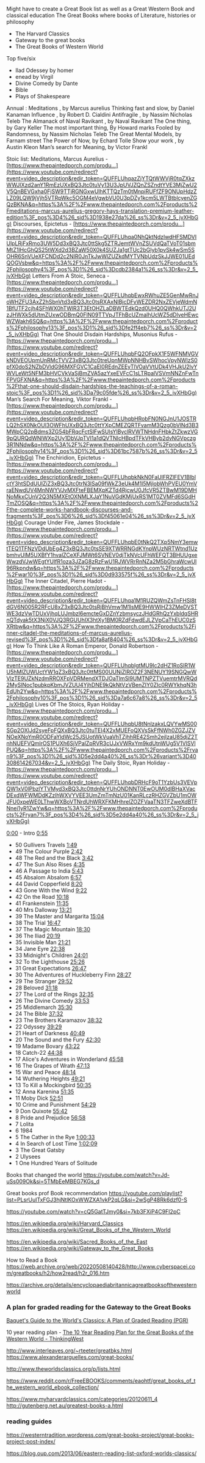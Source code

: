 
Might have to create a Great Book list as well as a Great Western Book and classical education 
The Great Books where books of Literature, histories or philosophy 


 - The Harvard Classics
 - Gateway to the great books
 - The Great Books of Western World


Top five/six
 - Ilad Odessey by homer
 - enead by Virgil 
 - Divine Comedy by Dante 
 - Bible
 - Plays of Shakespeare 

Annual :
Meditations , by Marcus aurelius 
Thinking fast and slow, by Daniel Kanaman 
Influence , by Robert D. Cialdini
Antifragile , by Nassim Nicholas Teleb
The Almanack of Naval Ravikant , by Naval Ravikant
The One thing, by Gary Keller
The most important thing, By Howard marks
Fooled by Randomness, by Nassim Nicholas Teleb
The Great Mental Models, by Farnam street
The Power of Now, by Echard Tolle
Show your work , by Austin Kleon 
Man’s search for Meaning, by Victor Frankl


Stoic list:
Meditations, Marcus Aurelius - [https://www.thepaintedporch.com/produ...](https://www.youtube.com/redirect?event=video_description&redir_token=QUFFLUhqazZjYTQtWWVjR0tqZXkzWWJlXzd2anY1RmEzUXxBQ3Jtc0tuVy13U3JpUVJZQnZSZndtYVE3MjZwU2V5QnBEVGxha0FjSW9TTjRGNGxwUlhKTTQzTm0tMnpiRUFfZF9ONUpHdzZLZ09LQW9jVjh5VTRpWkc5OGM4eVgwbVU0U3pDZy1kcm5LWTBtblcyenZGQzBKNA&q=https%3A%2F%2Fwww.thepaintedporch.com%2Fproducts%2Fmeditations-marcus-aurelius-gregory-hays-translation-premium-leather-edition%3F_pos%3D4%26_sid%3D1938e27da%26_ss%3Dr&v=2_5_jvXHbGg) Discourses, Epictetus - [https://www.thepaintedporch.com/produ...](https://www.youtube.com/redirect?event=video_description&redir_token=QUFFLUhqa0NhQktNdzlwdHFSMDVIUlpLRjFxRmo3UW5Dd3xBQ3Jtc0ttSkg5ZTRJemtWVnZSUVdQaTVoT01sbmMtZ1lHcGhQS25tWXd2d3BZaW50X0k4SUZJa1gtTUc2bGlyb1pvSk4wSm5SOHR6SnVUeXFCNDd2c2NIR0JnTkJwWlZUZkdMYTVNbUdzSkJJWE01UEdQOGVsbw&q=https%3A%2F%2Fwww.thepaintedporch.com%2Fproducts%2Fphilosophy4%3F_pos%3D1%26_sid%3Dcdb2384a1%26_ss%3Dr&v=2_5_jvXHbGg) Letters From A Stoic, Seneca - [https://www.thepaintedporch.com/produ...](https://www.youtube.com/redirect?event=video_description&redir_token=QUFFLUhqbEwxRWhuZE5GenMwRnJoWHZFU3AxZ2hSbnVtd3xBQ3Jtc0tsRXAxNlBjcDFvWEZDR2NxZEVjeWdmN1BfUTF2cjh4SFhWX0hTWlR3T3EtOHZLaDBWTEdkQzd0UHQ0QWhkUTJ2UzJHWXk5dUtmZUxwODBmQ0FlN09TTVpJTFhBcUZmalhUcWZ5dDlveHEwcWZWakh6SQ&q=https%3A%2F%2Fwww.thepaintedporch.com%2Fproducts%2Fphilosophy13%3F_pos%3D1%26_sid%3Dfe2ff4eb7%26_ss%3Dr&v=2_5_jvXHbGg) That One Should Disdain Hardships, Musonius Rufus - [https://www.thepaintedporch.com/produ...](https://www.youtube.com/redirect?event=video_description&redir_token=QUFFLUhqbFQ2OFpkX1F5WFNMVGVkNDVEOUpmUnRMcTVVZ3xBQ3Jtc0treUpnMWpNNHBvSWhocVpyNWIzS0pfX0doS2NZbDVldG96MXFGVC1CaEI0REdnZEEyTlVOaVVtUDk4VHJkU2lvYWVLeWt5NFM3bHVCVkVaSjBmZVA5azYxeEVFcC1sLTRpalVSVmNNZnFwTnFPVGFXNA&q=https%3A%2F%2Fwww.thepaintedporch.com%2Fproducts%2Fthat-one-should-disdain-hardships-the-teachings-of-a-roman-stoic%3F_pos%3D1%26_sid%3Da79c05fde%26_ss%3Dr&v=2_5_jvXHbGg) Man’s Search For Meaning, Viktor Frankl - [https://www.thepaintedporch.com/produ...](https://www.youtube.com/redirect?event=video_description&redir_token=QUFFLUhqbHRobFN0NGJnU1JOSTRLQ2hSX0NkOUl3OWFhUXxBQ3Jtc0ttYXpCMEZQRTFvamM3Qzg0bVlNd3B3MWpCQ2pBdms3ZG54bFRqcFctSlFwSUlsYlByclRVWTNHdnFHbkZtZkwzVG9pQURQdWNlWXp2Uy1DbVJpTVI1a1dQVTNIcHBpdTFkVHByb2dvNGVpczg3R1NNdw&q=https%3A%2F%2Fwww.thepaintedporch.com%2Fproducts%2Fphilosophy14%3F_pos%3D1%26_sid%3D61bc7587b%26_ss%3Dr&v=2_5_jvXHbGg) The Enchiridion, Epictetus - [https://www.thepaintedporch.com/produ...](https://www.youtube.com/redirect?event=video_description&redir_token=QUFFLUhqbkNkN0FaUlFRZlFEV1BIblctY3htSDdUUlZiZ3xBQ3Jtc0trN3lSa09fWkZ3eUk4M1l5MjlobWhPVEU0YmVraENwdUV4MnNWYVJvMXFteFBEMXpKZTd4RjcwU0JfcVR5ZTBwM19DMHNoMkxCUnV2Q3N5MXEtOXNMLXJaY1NuVGdKMjUxRS1MT0ZVMFd6SGdHTmZOSQ&q=https%3A%2F%2Fwww.thepaintedporch.com%2Fproducts%2Fthe-complete-works-handbook-discourses-and-fragments%3F_pos%3D6%26_sid%3Df45061e04%26_ss%3Dr&v=2_5_jvXHbGg) Courage Under Fire, James Stockdale - [https://www.thepaintedporch.com/produ...](https://www.youtube.com/redirect?event=video_description&redir_token=QUFFLUhqbE0tNkQ2TXp5NmY3emwtTEQ1TFNzVDdUbEg4Z3xBQ3Jtc0tsSE9XTWRRNGdKYnpWUzNRTWtnd1UzbmhvUlM5UXBfY1hvalZCeXFJMWt6SVNEV0djTkNVcUFhWEFQT3BHUUgxeWwzdVJwWEgtYUlfR1oza3JZaG8zRzFwU1RJWVRrRnNZa2M5bGhraWcwUl96Rkpndw&q=https%3A%2F%2Fwww.thepaintedporch.com%2Fproducts%2Fwar10%3F_pos%3D1%26_sid%3D0d933575f%26_ss%3Dr&v=2_5_jvXHbGg) The Inner Citadel, Pierre Hadot - [https://www.thepaintedporch.com/produ...](https://www.youtube.com/redirect?event=video_description&redir_token=QUFFLUhqa1M1RUZQWmZsTnFHSl8tdGV6N005R2RFcU8xZ3xBQ3Jtc0tsRjBhVmw1M1lsME9HWWlHZ3ZMeDVSTWE3dzVwTDUxVjhqLUJmbzl6emcteGxDZnYzbmsyczJHdGRhQzYxbldqSHRnQTdyak5tX3NjX0VJQ3RGUUhIX3htXy1BM0RZdFdwdEJLZVpCaThEUC0zSXRtbw&q=https%3A%2F%2Fwww.thepaintedporch.com%2Fproducts%2Finner-citadel-the-meditations-of-marcus-aurelius-revised%3F_pos%3D1%26_sid%3Dfa8af8404%26_ss%3Dr&v=2_5_jvXHbGg) How To Think Like A Roman Emperor, Donald Robertson - [https://www.thepaintedporch.com/produ...](https://www.youtube.com/redirect?event=video_description&redir_token=QUFFLUhqblgtMU9Ic2dHZ1RoSlR1WU5hMlZUWUctYW1qZ3xBQ3Jtc0ttMS00UUNiZlROZ2F3NENUY19SNGQwWVlzTE9UZkNzdmRROXFpVDRMendXTDJOaTlmSl9UMTNPZTVuemtrMVRQd2MySlNoc1pubkpKbmJVZUU4YjhDNE9kQkNtVzVBenZIY0ZIc0RWYkhqN3hEdUh2Yw&q=https%3A%2F%2Fwww.thepaintedporch.com%2Fproducts%2Fphilosophy10%3F_pos%3D1%26_sid%3Da7a6c67a8%26_ss%3Dr&v=2_5_jvXHbGg) Lives Of The Stoics, Ryan Holiday - [https://www.thepaintedporch.com/produ...](https://www.youtube.com/redirect?event=video_description&redir_token=QUFFLUhqbU8tNnlzakxLQVYwMS00SGp2OXlJd2syeFpFQXxBQ3Jtc0tuTEI4X2xMUEFoQXVsSkFfNWh0ZGZJZVNOeXNoYmR0ODFaYldWc25JSUotWkVuaVhTZjhhRE42Smh2ejIzaU85djZ2TnhNUEFVQmlrOS1PUXh6SjVPalZpRVR3cUJxVWRxYm9kdUtnWUg5V1VlSVlPUQ&q=https%3A%2F%2Fwww.thepaintedporch.com%2Fproducts%2Fryan9%3F_pos%3D1%26_sid%3D5e2dd4a40%26_ss%3Dr%26variant%3D40308614267034&v=2_5_jvXHbGg) The Daily Stoic, Ryan Holiday - [https://www.thepaintedporch.com/produ...](https://www.youtube.com/redirect?event=video_description&redir_token=QUFFLUhqbDRHcF9oT1YzbUs3VEVpQW1xV0lPbzlYTVMyd3xBQ3Jtc0ttdnNrYUhONDNNT0EwOUM0dlBHaXVacDExdWFWMDdKZzlhWXVYVEE3UmZmTmNzU01KanRLczRHZGVZbU1mOWJFU0xpeWE0LThwWXBoVTNrdUhWRXFKMHhrelZOZFVaaTN3TFZweXdBTFNnei1yR1ZwYw&q=https%3A%2F%2Fwww.thepaintedporch.com%2Fproducts%2Fryan7%3F_pos%3D4%26_sid%3D5e2dd4a40%26_ss%3Dr&v=2_5_jvXHbGg)


[0:00](https://www.youtube.com/watch?v=_oBBWcGY3xY&t=0s) - Intro [0:55](https://www.youtube.com/watch?v=_oBBWcGY3xY&t=55s) 
- 50 Gullivers Travels [1:49](https://www.youtube.com/watch?v=_oBBWcGY3xY&t=109s) 
- 49 The Colour Purple [2:42](https://www.youtube.com/watch?v=_oBBWcGY3xY&t=162s) 
- 48 The Red and the Black [3:42](https://www.youtube.com/watch?v=_oBBWcGY3xY&t=222s) 
- 47 The Sun Also Rises [4:35](https://www.youtube.com/watch?v=_oBBWcGY3xY&t=275s) 
- 46 A Passage to India [5:43](https://www.youtube.com/watch?v=_oBBWcGY3xY&t=343s) 
- 45 Absalom Absalom [6:57](https://www.youtube.com/watch?v=_oBBWcGY3xY&t=417s) 
- 44 David Copperfield [8:20](https://www.youtube.com/watch?v=_oBBWcGY3xY&t=500s) 
- 43 Gone With the Wind [9:22](https://www.youtube.com/watch?v=_oBBWcGY3xY&t=562s) 
- 42 On the Road [10:18](https://www.youtube.com/watch?v=_oBBWcGY3xY&t=618s) 
- 41 Frankenstein [11:35](https://www.youtube.com/watch?v=_oBBWcGY3xY&t=695s) 
- 40 Mrs Dalloway [13:21](https://www.youtube.com/watch?v=_oBBWcGY3xY&t=801s) 
- 39 The Master and Margarita [15:04](https://www.youtube.com/watch?v=_oBBWcGY3xY&t=904s) 
- 38 The Trial [16:47](https://www.youtube.com/watch?v=_oBBWcGY3xY&t=1007s) 
- 37 The Magic Mountain [18:30](https://www.youtube.com/watch?v=_oBBWcGY3xY&t=1110s) 
- 36 The Iliad [20:19](https://www.youtube.com/watch?v=_oBBWcGY3xY&t=1219s) 
- 35 Invisible Man [21:21](https://www.youtube.com/watch?v=_oBBWcGY3xY&t=1281s) 
- 34 Jane Eyre [22:38](https://www.youtube.com/watch?v=_oBBWcGY3xY&t=1358s) 
- 33 Midnight's Children [24:01](https://www.youtube.com/watch?v=_oBBWcGY3xY&t=1441s) 
- 32 To the Lighthouse [25:26](https://www.youtube.com/watch?v=_oBBWcGY3xY&t=1526s) 
- 31 Great Expectations [26:47](https://www.youtube.com/watch?v=_oBBWcGY3xY&t=1607s) 
- 30 The Adventures of Huckleberry Finn [28:27](https://www.youtube.com/watch?v=_oBBWcGY3xY&t=1707s) 
- 29 The Stranger [29:52](https://www.youtube.com/watch?v=_oBBWcGY3xY&t=1792s) 
- 28 Beloved [31:18](https://www.youtube.com/watch?v=_oBBWcGY3xY&t=1878s) 
- 27 The Lord of the Rings [32:35](https://www.youtube.com/watch?v=_oBBWcGY3xY&t=1955s) 
- 26 The Divine Comedy [33:53](https://www.youtube.com/watch?v=_oBBWcGY3xY&t=2033s) 
- 25 Middlemarch [35:30](https://www.youtube.com/watch?v=_oBBWcGY3xY&t=2130s) 
- 24 The Bible [37:32](https://www.youtube.com/watch?v=_oBBWcGY3xY&t=2252s) 
- 23 The Brothers Karamazov [38:32](https://www.youtube.com/watch?v=_oBBWcGY3xY&t=2312s) 
- 22 Odyssey [39:29](https://www.youtube.com/watch?v=_oBBWcGY3xY&t=2369s) 
- 21 Heart of Darkness [40:49](https://www.youtube.com/watch?v=_oBBWcGY3xY&t=2449s) 
- 20 The Sound and the Fury [42:30](https://www.youtube.com/watch?v=_oBBWcGY3xY&t=2550s) 
- 19 Madame Bovary [43:22](https://www.youtube.com/watch?v=_oBBWcGY3xY&t=2602s) 
- 18 Catch-22 [44:38](https://www.youtube.com/watch?v=_oBBWcGY3xY&t=2678s) 
- 17 Alice's Adventures in Wonderland [45:58](https://www.youtube.com/watch?v=_oBBWcGY3xY&t=2758s) 
- 16 The Grapes of Wrath [47:13](https://www.youtube.com/watch?v=_oBBWcGY3xY&t=2833s) 
- 15 War and Peace [48:14](https://www.youtube.com/watch?v=_oBBWcGY3xY&t=2894s) 
- 14 Wuthering Heights [49:21](https://www.youtube.com/watch?v=_oBBWcGY3xY&t=2961s) 
- 13 To Kill a Mockingbird [50:35](https://www.youtube.com/watch?v=_oBBWcGY3xY&t=3035s) 
- 12 Anna Karenina [51:35](https://www.youtube.com/watch?v=_oBBWcGY3xY&t=3095s) 
- 11 Moby Dick [52:51](https://www.youtube.com/watch?v=_oBBWcGY3xY&t=3171s) 
- 10 Crime and Punishment [54:29](https://www.youtube.com/watch?v=_oBBWcGY3xY&t=3269s) 
- 9 Don Quixote [55:42](https://www.youtube.com/watch?v=_oBBWcGY3xY&t=3342s) 
- 8 Pride and Prejudice [56:58](https://www.youtube.com/watch?v=_oBBWcGY3xY&t=3418s) 
- 7 Lolita 
- 6 1984
- 5 The Cather in the Rye [1:00:33](https://www.youtube.com/watch?v=_oBBWcGY3xY&t=3633s) 
- 4 In Search of Lost Time [1:02:09](https://www.youtube.com/watch?v=_oBBWcGY3xY&t=3729s) 
- 3 The Great Gatsby 
- 2 Ulysees 
- 1 One Hundred Years of Solitude

Books that changed the world
https://youtube.com/watch?v=Jd-uSs009Ok&si=5TMbEeMBEG7KGs_d


Great books prof Book recommendation 
https://youtube.com/playlist?list=PLsrUuITxFGJ3hjNtlKOxWWZXA1vkP2qLG&si=2wSgP48Rk6dzf0-S

https://youtube.com/watch?v=cQ5GatTJmy0&si=7kb3FXiP4C9FI2pC


https://en.wikipedia.org/wiki/Harvard_Classics
https://en.wikipedia.org/wiki/Great_Books_of_the_Western_World


https://en.wikipedia.org/wiki/Sacred_Books_of_the_East
https://en.wikipedia.org/wiki/Gateway_to_the_Great_Books

How to Read a Book
https://web.archive.org/web/20220508140428/http://www.cyberspacei.com/greatbooks/h2/how2read/h2r_016.htm

https://archive.org/details/encyclopaediabritannicagreatbooksofthewesternworld


### A plan for graded reading for the Gateway to the Great Books
[Baquet's Guide to the World's Classics: A Plan of Graded Reading (PGR)](http://www.theworldsclassics.org/p/a-plan-of-graded-reading-pgr.html)


10 year reading plan - [The 10 Year Reading Plan for the Great Books of the Western World - ThinkingWest](https://thinkingwest.com/10-year-reading-plan/)

http://www.interleaves.org/~rteeter/greatbks.html
https://www.alexanderarguelles.com/great-books/

http://www.theworldsclassics.org/p/lists.html

https://www.reddit.com/r/FreeEBOOKS/comments/eaohtf/great_books_of_the_western_world_ebook_collection/


https://www.myharvardclassics.com/categories/20120611_4
http://gutenberg.net.au/greatest-books-a.html

### reading guides
https://westerntradition.wordpress.com/great-books-project/great-books-project-post-index/


https://blog.oup.com/2013/06/eastern-reading-list-oxford-worlds-classics/